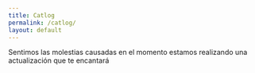 ```yaml
---
title: Catlog
permalink: /catlog/
layout: default
---
```


Sentimos las molestias causadas en el momento estamos realizando una actualización que te encantará
